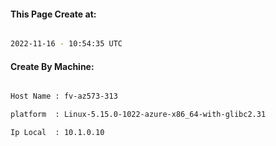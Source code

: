 
   
#### This Page Create at:

```bash

2022-11-16 - 10:54:35 UTC

```

#### Create By Machine:

```bash

Host Name : fv-az573-313

platform  : Linux-5.15.0-1022-azure-x86_64-with-glibc2.31

Ip Local  : 10.1.0.10

```

